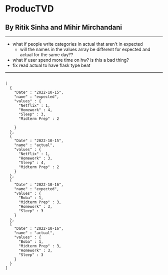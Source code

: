 # ProducTVD
## By Ritik Sinha and Mihir Mirchandani
---

- what if people write categories in actual that aren't in expected
  - will the names in the values array be different for expected and actual for the same day??
- what if user spend more time on hw? is this a bad thing?
- fix read actual to have flask type beat



---

```

[
  {
    "Date" : "2022-10-15",
    "name" : "expected",
    "values" : {
      "Netflix" : 1,
      "Homework" : 4,
      "Sleep" : 3,
      "Midterm Prep" : 2

    }
  },
  {
    "Date" : "2022-10-15",
    "name" : "actual",
    "values" : {
      "Netflix" : 1,
      "Homework" : 3,
      "Sleep" : 4,
      "Midterm Prep" : 2
    }
  },
  {
    "Date" : "2022-10-16",
    "name" : "expected",
    "values" : {
      "Boba" : 1,
      "Midterm Prep" : 3,
      "Homework" : 3,
      "Sleep" : 3
    }
  },
  {
    "Date" : "2022-10-16",
    "name" : "actual",
    "values" : {
      "Boba" : 1,
      "Midterm Prep" : 3,
      "Homework" : 3,
      "Sleep" : 3
    }
  }
]


```
